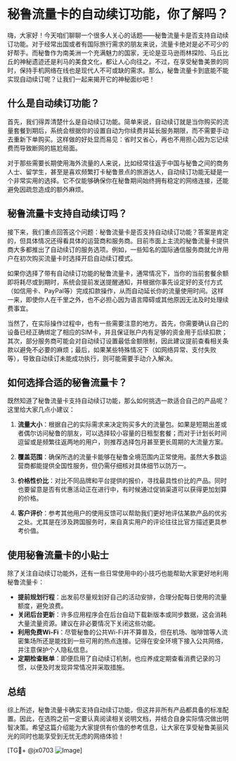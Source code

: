 # 秘鲁流量卡的自动续订功能，你了解吗？

嗨，大家好！今天咱们聊聊一个很多人关心的话题——秘鲁流量卡是否支持自动续订功能。对于经常出国或者有国际旅行需求的朋友来说，流量卡绝对是必不可少的好帮手。而秘鲁作为南美洲一个充满魅力的国家，无论是亚马逊雨林探险、马丘比丘的神秘遗迹还是利马的美食文化，都让人心向往之。不过，在享受秘鲁美景的同时，保持手机网络在线也是现代人不可或缺的需求。那么，秘鲁流量卡到底能不能实现自动续订呢？让我们一起来揭开它的神秘面纱吧！

## 什么是自动续订功能？

首先，我们得弄清楚什么是自动续订功能。简单来说，自动续订就是当你购买的流量套餐到期后，系统会根据你的设置自动为你续费并延长服务期限，而不需要手动去重新下单购买。这样做的好处显而易见：省时又省心，再也不用担心因为忘记续费而导致断网的尴尬局面。

对于那些需要长期使用海外流量的人来说，比如经常往返于中国与秘鲁之间的商务人士、留学生，甚至是喜欢频繁打卡秘鲁景点的旅游达人，自动续订功能无疑是一个非常实用的选择。它不仅能够确保你在秘鲁期间始终拥有稳定的网络连接，还能避免因疏忽造成的额外麻烦。

## 秘鲁流量卡支持自动续订吗？

接下来，我们重点回答这个问题：秘鲁流量卡是否支持自动续订功能？答案是肯定的，但具体情况还得看具体的运营商和服务商。目前市面上主流的秘鲁流量卡提供商大多都推出了自动续订的服务选项。例如，一些知名的国际通信服务商就允许用户在初次购买流量卡时选择开启自动续订模式。

如果你选择了带有自动续订功能的秘鲁流量卡，通常情况下，当你的当前套餐余额即将耗尽或到期时，系统会提前发送提醒通知，并根据你事先设定好的支付方式（如信用卡、PayPal等）完成扣款操作，从而自动延长你的流量使用时间。这样一来，即使你人在千里之外，也不必担心因为语言障碍或其他原因无法及时处理续费事宜。

当然了，在实际操作过程中，也有一些需要注意的地方。首先，你需要确认自己的设备已经正确绑定了相应的SIM卡，并且保证账户内有足够的资金用于后续扣款；其次，部分服务商可能会对自动续订设置最低金额限制，因此建议提前查看相关条款以避免不必要的麻烦；最后，如果某些特殊情况下（如网络异常、支付失败等），导致自动续订未能成功执行，则可能需要手动介入解决。

## 如何选择合适的秘鲁流量卡？

既然知道了秘鲁流量卡支持自动续订功能，那么如何挑选一款适合自己的产品呢？这里给大家几点小建议：

1. **流量大小**：根据自己的实际需求来决定购买多大的流量包。如果是短期出差或者偶尔访问秘鲁的朋友，可以选择较小容量的日租型套餐；而对于计划长时间逗留或是频繁往返两地的用户，则推荐选择包月甚至更长周期的大流量方案。
   
2. **覆盖范围**：确保所选的流量卡能够在秘鲁全境范围内正常使用。虽然大多数运营商都能提供全国性服务，但仍需仔细核对具体细节以防万一。
   
3. **价格性价比**：对比不同品牌和平台提供的报价，寻找最具性价比的产品。同时也要留意是否有优惠活动正在进行中，有时候通过促销渠道可以获得更加划算的价格。
   
4. **客户评价**：参考其他用户的使用反馈可以帮助我们更好地评估某款产品的优劣之处。尤其是在涉及跨国服务时，来自真实用户的评论往往比官方描述更具参考价值。

## 使用秘鲁流量卡的小贴士

除了关注自动续订功能外，还有一些日常使用中的小技巧也能帮助大家更好地利用秘鲁流量卡：

- **提前规划行程**：出发前尽量规划好自己的活动安排，合理分配每日使用的流量额度，避免浪费。
- **关闭后台更新**：许多应用程序会在后台自动下载新版本或同步数据，这会消耗大量流量资源。建议在非必要情况下关闭这些功能。
- **利用免费Wi-Fi**：尽管秘鲁的公共Wi-Fi并不算普及，但在机场、咖啡馆等人流密集场所还是能找到一些可用的热点连接。记得在安全环境下接入公共网络，并注意保护个人隐私信息。
- **定期检查账单**：即便启用了自动续订机制，也应养成定期查看消费记录的习惯，以便及时发现异常情况并采取措施。

## 总结

综上所述，秘鲁流量卡确实支持自动续订功能，但这并非所有产品都具备的标准配置。因此，在选购之前一定要认真阅读相关说明文档，并结合自身实际情况做出明智决策。希望这篇介绍能为大家提供有价值的参考信息，让大家在享受秘鲁美丽风光的同时也能享受到无忧无虑的网络体验！

[TG💪+ @jx0703 ![Image](https://github.com/user-attachments/assets/dbca1d08-cadb-493c-b0ec-ad6f7a83f270)]